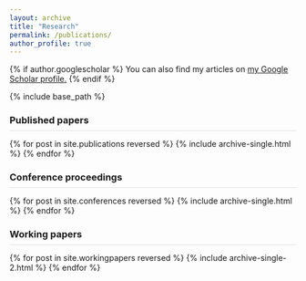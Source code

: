 ```yaml
---
layout: archive
title: "Research"
permalink: /publications/
author_profile: true
---
```



{% if author.googlescholar %}
  You can also find my articles on <u><a href="{{author.googlescholar}}">my Google Scholar profile</a>.</u>
{% endif %}

{% include base_path %}

<h3 style="padding-bottom: 8px;margin-bottom: 8px;border-bottom: solid 1px #e1e1e1;">Published papers</h3>

{% for post in site.publications reversed %}
  {% include archive-single.html %}
{% endfor %}

<h3 style="padding-bottom: 8px;margin-bottom: 8px;border-bottom: solid 1px #e1e1e1;">Conference proceedings</h3>

{% for post in site.conferences reversed %}
  {% include archive-single.html %}
{% endfor %}

<h3 style="padding-bottom: 8px;margin-bottom: 8px;border-bottom: solid 1px #e1e1e1;">Working papers</h3>

{% for post in site.workingpapers reversed %}
  {% include archive-single-2.html %}
{% endfor %}